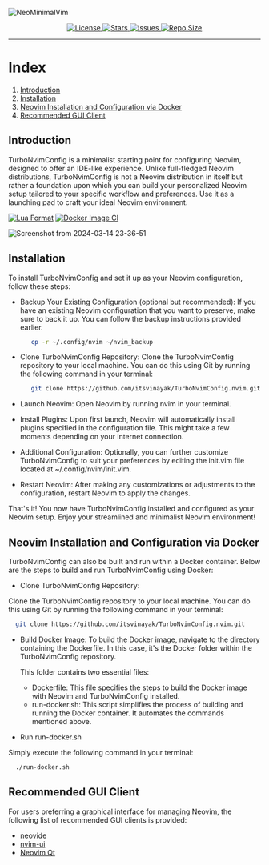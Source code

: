 ![NeoMinimalVim](https://github.com/itsvinayak/TurboNvimConfig.nvim/assets/33996594/12083d5e-8b35-4ce5-b563-962d0717cbba)

<div align="center">
<p>
     <a href="https://github.com/itsvinayak/TurboNvimConfig.nvim/blob/main/LICENSE">
      <img alt="License" src="https://img.shields.io/github/license/itsvinayak/TurboNvimConfig.nvim?style=for-the-badge&logo=starship&color=ee999f&logoColor=D9E0EE&labelColor=302D41" />
    </a>
    <a href="https://github.com/itsvinayak/TurboNvimConfig.nvim/stargazers">
      <img alt="Stars" src="https://img.shields.io/github/stars/itsvinayak/TurboNvimConfig.nvim?style=for-the-badge&logo=starship&color=c69ff5&logoColor=D9E0EE&labelColor=302D41" />
    </a>
    <a href="https://github.com/itsvinayak/TurboNvimConfig.nvim/issues">
      <img alt="Issues" src="https://img.shields.io/github/issues/itsvinayak/TurboNvimConfig.nvim?style=for-the-badge&logo=bilibili&color=F5E0DC&logoColor=D9E0EE&labelColor=302D41" />
    </a>
    <a href="https://github.com/itsvinayak/TurboNvimConfig.nvim">
      <img alt="Repo Size" src="https://img.shields.io/github/repo-size/itsvinayak/TurboNvimConfig.nvim?color=%23DDB6F2&label=SIZE&logo=codesandbox&style=for-the-badge&logoColor=D9E0EE&labelColor=302D41" />
    </a>
</p>
</div>

---

# Index

  1. [Introduction](#introduction)
  2. [Installation](#installation)
  3. [Neovim Installation and Configuration via Docker](#neovim-installation-and-configuration-via-docker)
  4. [Recommended GUI Client](#recommended-gui-client)

## Introduction

TurboNvimConfig is a minimalist starting point for configuring Neovim, designed to offer an IDE-like experience. Unlike full-fledged Neovim distributions, TurboNvimConfig is not a Neovim distribution in itself but rather a foundation upon which you can build your personalized Neovim setup tailored to your specific workflow and preferences. Use it as a launching pad to craft your ideal Neovim environment.

[![Lua Format](https://github.com/itsvinayak/TurboNvimConfig.nvim/actions/workflows/stylua.yml/badge.svg)](https://github.com/itsvinayak/TurboNvimConfig.nvim/actions/workflows/stylua.yml)
[![Docker Image CI](https://github.com/itsvinayak/TurboNvimConfig.nvim/actions/workflows/docker-image.yml/badge.svg)](https://github.com/itsvinayak/TurboNvimConfig.nvim/actions/workflows/docker-image.yml)

![Screenshot from 2024-03-14 23-36-51](https://github.com/itsvinayak/TurboNvimConfig.nvim/assets/33996594/a068dea3-58d6-4c23-8cf2-3b19f959964f)

## Installation

To install TurboNvimConfig and set it up as your Neovim configuration, follow these steps:

- Backup Your Existing Configuration (optional but recommended):
  If you have an existing Neovim configuration that you want to preserve, make sure to back it up. You can follow the backup instructions provided earlier.

  ```bash
     cp -r ~/.config/nvim ~/nvim_backup
  ```

- Clone TurboNvimConfig Repository:
  Clone the TurboNvimConfig repository to your local machine. You can do this using Git by running the following command in your terminal:

  ```bash
     git clone https://github.com/itsvinayak/TurboNvimConfig.nvim.git ~/.config/nvim
  ```

- Launch Neovim:
  Open Neovim by running nvim in your terminal.
- Install Plugins:
  Upon first launch, Neovim will automatically install plugins specified in the configuration file. This might take a few moments depending on your internet connection.
- Additional Configuration:
  Optionally, you can further customize TurboNvimConfig to suit your preferences by editing the init.vim file located at ~/.config/nvim/init.vim.
- Restart Neovim:
  After making any customizations or adjustments to the configuration, restart Neovim to apply the changes.

That's it! You now have TurboNvimConfig installed and configured as your Neovim setup. Enjoy your streamlined and minimalist Neovim environment!

## Neovim Installation and Configuration via Docker

TurboNvimConfig can also be built and run within a Docker container. Below are the steps to build and run TurboNvimConfig using Docker:

- Clone TurboNvimConfig Repository:

Clone the TurboNvimConfig repository to your local machine. You can do this using Git by running the following command in your terminal:

```bash
  git clone https://github.com/itsvinayak/TurboNvimConfig.nvim.git
```

- Build Docker Image:
  To build the Docker image, navigate to the directory containing the Dockerfile. In this case, it's the Docker folder within the TurboNvimConfig repository.
  
  This folder contains two essential files:
  - Dockerfile: This file specifies the steps to build the Docker image with Neovim and TurboNvimConfig installed.
  - run-docker.sh: This script simplifies the process of building and running the Docker container. It automates the commands mentioned above.

- Run run-docker.sh

Simply execute the following command in your terminal:

```bash
  ./run-docker.sh
```

## Recommended GUI Client

For users preferring a graphical interface for managing Neovim, the following list of recommended GUI clients is provided:

- [neovide](https://neovide.dev/)
- [nvim-ui](https://github.com/sakhnik/nvim-ui)
- [Neovim Qt](https://github.com/equalsraf/neovim-qt)
